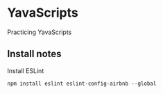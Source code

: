 # YavaScripts

Practicing YavaScripts

## Install notes

Install ESLint

`npm install eslint eslint-config-airbnb --global`


